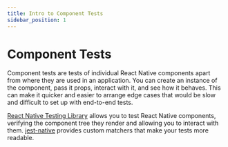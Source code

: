 ```yaml
---
title: Intro to Component Tests
sidebar_position: 1
---
```


# Component Tests

Component tests are tests of individual React Native components apart from where they are used in an application. You can create an instance of the component, pass it props, interact with it, and see how it behaves. This can make it quicker and easier to arrange edge cases that would be slow and difficult to set up with end-to-end tests.

[React Native Testing Library][react-native-testing-library] allows you to test React Native components, verifying the component tree they render and allowing you to interact with them. [jest-native][jest-native] provides custom matchers that make your tests more readable.

[react-native-testing-library]: https://callstack.github.io/react-native-testing-library/
[jest-native]: https://github.com/testing-library/jest-native#readme
